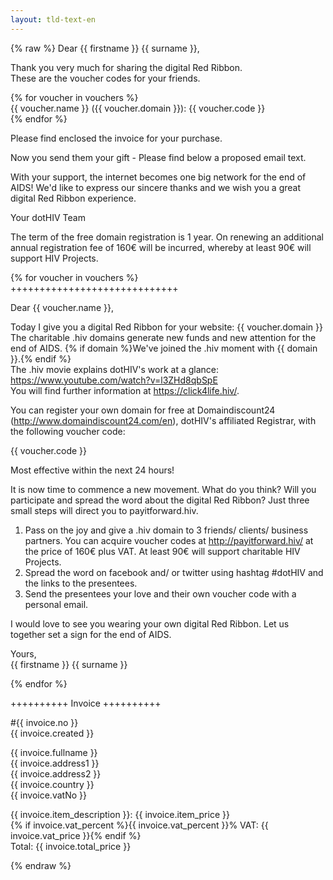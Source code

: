 ```yaml
---
layout: tld-text-en
---
```


{% raw %}
Dear {{ firstname }} {{ surname }},
            
Thank you very much for sharing the digital Red Ribbon.  
These are the voucher codes for your friends.

{% for voucher in vouchers %}  
{{ voucher.name }} ({{ voucher.domain }}): {{ voucher.code }}    
{% endfor %}

Please find enclosed the invoice for your purchase.

Now you send them your gift - Please find below a proposed email text.

With your support, the internet becomes one big network for the end of AIDS! We'd like to express our sincere thanks and we wish you a great digital Red Ribbon experience.

Your dotHIV Team

The term of the free domain registration is 1 year. On renewing an additional annual registration fee of 160€  will be incurred, whereby at least 90€ will support HIV Projects.

{% for voucher in vouchers %}  
+++++++++++++++++++++++++++++

Dear {{ voucher.name }},

Today I give you a digital Red Ribbon for your website: {{ voucher.domain }}  
The charitable .hiv domains generate new funds and new attention for the end of AIDS.
{% if domain %}We've joined the .hiv moment with {{ domain }}.{% endif %}  
The .hiv movie explains dotHIV's work at a glance: https://www.youtube.com/watch?v=l3ZHd8qbSpE  
You will find further information at https://click4life.hiv/.

You can register your own domain for free at Domaindiscount24 (http://www.domaindiscount24.com/en), dotHIV's affiliated Registrar, with the following voucher code:

{{ voucher.code }}

Most effective within the next 24 hours!

It is now time to commence a new movement. What do you think? Will you participate and spread the word about the digital Red Ribbon? Just three small steps will direct you to payitforward.hiv.

1. Pass on the joy and give a .hiv domain to 3 friends/ clients/ business partners. You can acquire voucher codes at http://payitforward.hiv/ at the price of 160€ plus VAT. At least 90€ will support charitable HIV Projects.
2. Spread the word on facebook and/ or twitter using hashtag #dotHIV and the links to the presentees.
3. Send the presentees your love and their own voucher code with a personal email.

I would love to see you wearing your own digital Red Ribbon. Let us together set a sign for the end of AIDS.

Yours,  
{{ firstname }} {{ surname }}

{% endfor %}

++++++++++ Invoice ++++++++++

\#{{ invoice.no }}  
{{ invoice.created }}

{{ invoice.fullname }}  
{{ invoice.address1 }}  
{{ invoice.address2 }}  
{{ invoice.country }}  
{{ invoice.vatNo }}

{{ invoice.item_description }}: {{ invoice.item_price }}  
{% if invoice.vat_percent %}{{ invoice.vat_percent }}% VAT: {{ invoice.vat_price }}{% endif %}    
Total: {{ invoice.total_price }}

{% endraw %}

